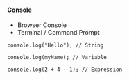 #### Console

- Browser Console
- Terminal / Command Prompt

`console.log("Hello"); // String`

`console.log(myName); // Variable `

`console.log(2 + 4 - 1); // Expression`
